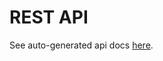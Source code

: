 # REST API

See auto-generated api docs [here](https://econia.dev/api).

<!--- 
To update, see instructions in `/src/doc/doc-site/README.md`.
-->
